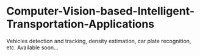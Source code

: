 # Computer-Vision-based-Intelligent-Transportation-Applications
Vehicles detection and tracking, density estimation, car plate recognition, etc. Available soon...
